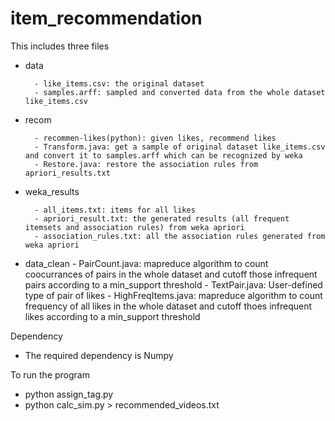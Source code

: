 item_recommendation
====================

This includes three files

* data

		- like_items.csv: the original dataset
		- samples.arff: sampled and converted data from the whole dataset like_items.csv 
* recom

		- recommen-likes(python): given likes, recommend likes 
		- Transform.java: get a sample of original dataset like_items.csv and convert it to samples.arff which can be recognized by weka
		- Restore.java: restore the association rules from apriori_results.txt
* weka_results

		- all_items.txt: items for all likes 
		- apriori_result.txt: the generated results (all frequent itemsets and association rules) from weka apriori
		- association_rules.txt: all the association rules generated from weka apriori
* data_clean
		- PairCount.java: mapreduce algorithm to count coocurrances of pairs in the whole dataset and cutoff those infrequent pairs according to a min_support threshold
		- TextPair.java: User-defined type of pair of likes
		- HighFreqItems.java: mapreduce algorithm to count frequency of all likes in the whole dataset and cutoff thoes infrequent likes according to a min_support threshold
   
Dependency

* The required dependency is Numpy

To run the program

* python assign_tag.py
* python calc_sim.py > recommended_videos.txt